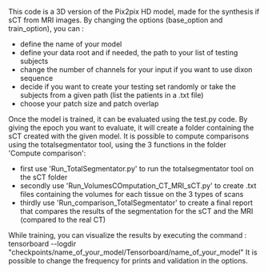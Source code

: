 This code is a 3D version of the Pix2pix HD model, made for the synthesis if sCT from MRI images.
By changing the options (base_option and train_option), you can : 
- define the name of your model
- define your data root and if needed, the path to your list of testing subjects
- change the number of channels for your input if you want to use dixon sequence
- decide if you want to create your testing set randomly or take the subjects from a given path (list the patients in a .txt file)
- choose your patch size and patch overlap

Once the model is trained, it can be evaluated using the test.py code. By giving the epoch you want to evaluate, it will create a folder containing the sCT created with the given model. 
It is possible to compute comparisons using the totalsegmentator tool, using the 3 functions in the folder 'Compute comparison': 
- first use 'Run_TotalSegmentator.py' to run the totalsegmentator tool on the sCT folder
- secondly use 'Run_VolumesCOmputation_CT_MRI_sCT.py' to create .txt files containing the volumes for each tissue on the 3 types of scans
- thirdly use 'Run_comparison_TotalSegmentator' to create a final report that compares the results of the segmentation for the sCT and the MRI (compared to the real CT)

While training, you can visualize the results by executing the command : 
tensorboard --logdir "checkpoints/name_of_your_model/Tensorboard/name_of_your_model"
It is possible to change the frequency for prints and validation in the options. 
